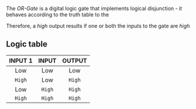 The *OR-Gate* is a digital logic gate that implements logical
disjunction - it behaves according to the truth table to the

Therefore, a *high* output results if one or both the inputs to the gate are *high*

## Logic table

| INPUT 1 | INPUT | OUTPUT |
| :-----: | :---: | :----: |
| Low | Low | Low |
| `High` | Low | `High` |
| Low | `High` | `High` |
| `High` | `High` | `High` |
